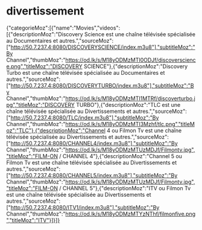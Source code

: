 # divertissement
{"categorieMoz":[{"name":"Movies","videos":[{"descriptionMoz":"Discovery Science est une chaîne télévisée spécialisée au Documentaires et autres.","sourceMoz":["http://50.7.237.4:8080/DISCOVERYSCIENCE/index.m3u8"],"subtitleMoz":"By Channel","thumbMoz":"https://od.lk/s/M18yODMzMTI0ODJf/discoverscience.png","titleMoz":"DISCOVERY SCIENCE"},{"descriptionMoz":"Discovery Turbo est une chaîne télévisée spécialisée au Documentaires et autres.","sourceMoz":["http://50.7.237.4:8080/DISCOVERYTURBO/index.m3u8"],"subtitleMoz":"By Channel","thumbMoz":"https://od.lk/s/M18yODMzMTI1MTRf/discoverturbo.jpg","titleMoz":"DISCOVERY TURBO"},{"descriptionMoz":"TLC est une chaîne télévisée spécialisée au Divertissements et autres.","sourceMoz":["http://50.7.237.4:8080/TLC/index.m3u8"],"subtitleMoz":"By Channel","thumbMoz":"https://od.lk/s/M18yODMzMTI3Mzhf/tlc.png","titleMoz":"TLC"},{"descriptionMoz":"Channel 4 ou Filmon Tv est une chaîne télévisée spécialisée au Divertissements et autres.","sourceMoz":["http://50.7.237.4:8080/CHANNEL4/index.m3u8"],"subtitleMoz":"By Channel","thumbMoz":"https://od.lk/s/M18yODMzMTUzMDJf/Filmontv.jpg","titleMoz":"FILM-ON / CHANNEL 4"},{"descriptionMoz":"Channel 5 ou Filmon Tv est une chaîne télévisée spécialisée au Divertissements et autres.","sourceMoz":["http://50.7.237.4:8080/CHANNEL5/index.m3u8"],"subtitleMoz":"By Channel","thumbMoz":"https://od.lk/s/M18yODMzMTUzMDJf/Filmontv.jpg","titleMoz":"FILM-ON / CHANNEL 5"},{"descriptionMoz":"ITV ou Filmon Tv est une chaîne télévisée spécialisée au Divertissements et autres.","sourceMoz":["http://50.7.237.4:8080/ITV1/index.m3u8"],"subtitleMoz":"By Channel","thumbMoz":"https://od.lk/s/M18yODMzMTYzNThf/filmonfive.png","titleMoz":"ITV"}]}]}
